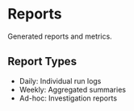 # Reports

Generated reports and metrics.

## Report Types
- Daily: Individual run logs
- Weekly: Aggregated summaries
- Ad-hoc: Investigation reports